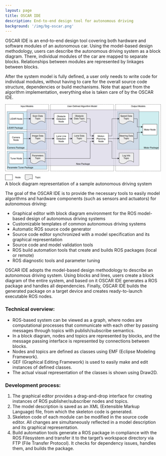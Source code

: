 ```yaml
---
layout: page
title: OSCAR IDE
description: End-to-end design tool for autonomous driving
background: '/img/bg-oscar.png'
---
```


OSCAR IDE is an end-to-end design tool covering both hardware and software modules of an autonomous car. Using the model-based design methodology, users can describe the autonomous driving system as a block diagram. There, individual modules of the car are mapped to separate blocks. Relationships between modules are represented by linkages between blocks. 

After the system model is fully defined, a user only needs to write code for individual modules, without having to care for the overall source code structure, dependencies or build mechanisms. Note that apart from the algorithm implementation, everything else is taken care of by the OSCAR IDE.

<img class="img-fluid" src="img/oscar-ide.png">
<span class="caption text-muted">A block diagram representation of a sample autonomous driving system</span>

The goal of the OSCAR IDE is to provide the necessary tools to easily model algorithms and hardware components (such as sensors and actuators) for autonomous driving:
-	Graphical editor with block diagram environment for the ROS model-based design of autonomous driving systems
-	Customizable templates of common autonomous driving systems 
-	Automatic ROS source code generator
-	Source code editor synchronized with a model specification and its graphical representation
-	Source code and model validation tools
-	ROS build automation tools that create and builds ROS packages (local or remote)
-	ROS diagnostic tools and parameter tuning

OSCAR IDE adopts the model-based design methodology to describe an autonomous driving system. Using blocks and lines, users create a block diagram of the entire system, and based on it OSCAR IDE generates a ROS package and handles all dependencies. Finally, OSCAR IDE builds the generated package on a target device and creates ready-to-launch executable ROS nodes. 

### Technical overview:
-	ROS-based system can be viewed as a graph, where nodes are computational processes that communicate with each other by passing messages through topics with publish/subscribe semantics. 
-	In a block diagram, nodes and topics are represented by blocks, and the message passing interface is represented by connections between blocks. 
-	Nodes and topics are defined as classes using EMF (Eclipse Modeling Framework). 
-	GEF (Graphical Editing Framework) is used to easily make and edit instances of defined classes. 
-	The actual visual representation of the classes is shown using Draw2D.

### Development process:
1. The graphical editor provides a drag-and-drop interface for creating instances of ROS publisher/subscriber nodes and topics. 
2. The model description is saved as an XML (Extensible Markup Language) file, from which the skeleton code is generated. 
3. Skeleton code of each module can be modified in the source code editor. All changes are simultaneously reflected in a model description and its graphical representation.
4. Build automation tools generate a ROS package in compliance with the ROS Filesystem and transfer it to the target’s workspace directory via FTP (File Transfer Protocol). It checks for dependency issues, handles them, and builds the package.
